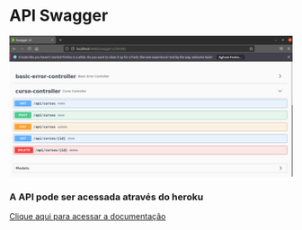 # API Swagger
<img src=".github/foto-readme.png" width="600px">


### A API pode ser acessada através do heroku
[Clique aqui para acessar a documentação](https://apicrud-curso.herokuapp.com/swagger-ui.html)
